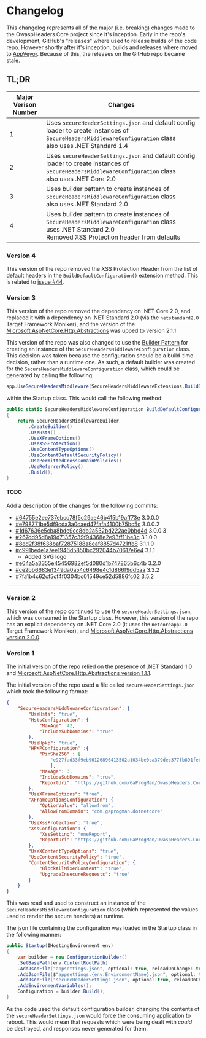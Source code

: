 # Changelog

This changelog represents all of the major (i.e. breaking) changes made to the OwaspHeaders.Core project since it's inception. Early in the repo's development, GitHub's "releases" where used to release builds of the code repo. However shortly after it's inception, builds and releases where moved to [AppVeyor](https://ci.appveyor.com/project/GaProgMan/owaspheaders-core). Because of this, the releases on the GitHub repo became stale.

## TL;DR

| Major Verison Number | Changes |
|---|---|
| 1 | Uses `secureHeaderSettings.json` and default config loader to create instances of `SecureHeadersMiddlewareConfiguration` class <br /> also uses .NET Standard 1.4 |
| 2 | Uses `secureHeaderSettings.json` and default config loader to create instances of `SecureHeadersMiddlewareConfiguration` class <br /> also uses .NET Core 2.0 |
| 3 | Uses builder pattern to create instances of `SecureHeadersMiddlewareConfiguration` class <br /> also uses .NET Standard 2.0 |
| 4 | Uses builder pattern to create instances of `SecureHeadersMiddlewareConfiguration` class <br /> uses .NET Standard 2.0 <br /> Removed XSS Protection header from defaults |

### Version 4

This version of the repo removed the XSS Protection Header from the list of default headers in the `BuildDefaultConfiguration()` extension method. This is related to [issue #44](https://github.com/GaProgMan/OwaspHeaders.Core/issues/44).

### Version 3

This version of the repo removed the dependency on .NET Core 2.0, and replaced it with a dependency on .NET Standard 2.0 (via the `netstandard2.0` Target Framework Moniker), and the version of the [Microsoft.AspNetCore.Http.Abstractions](https://www.nuget.org/packages/Microsoft.AspNetCore.Http.Abstractions/) was upped to version 2.1.1

This version of the repo was also changed to use the [Builder Pattern](https://en.wikipedia.org/wiki/Builder_pattern) for creating an instance of the `SecureHeadersMiddlewareConfiguration` class. This decision was taken because the configuration should be a build-time decision, rather than a runtime one. As such, a default builder was created for the `SecureHeadersMiddlewareConfiguration` class, which could be generated by calling the following:

``` csharp
app.UseSecureHeadersMiddleware(SecureHeadersMiddlewareExtensions.BuildDefaultConfiguration());
```

within the Startup class. This would call the following method:

``` csharp
public static SecureHeadersMiddlewareConfiguration BuildDefaultConfiguration()
{
    return SecureHeadersMiddlewareBuilder
        .CreateBuilder()
        .UseHsts()
        .UseXFrameOptions()
        .UseXSSProtection()
        .UseContentTypeOptions()
        .UseContentDefaultSecurityPolicy()
        .UsePermittedCrossDomainPolicies()
        .UseReferrerPolicy()
        .Build();
}
```

#### TODO

Add a description of the changes for the following commits:

- [#64755e2ee737ebcc78f5c29ae46b415b19aff73e](https://github.com/GaProgMan/OwaspHeaders.Core/commit/64755e2ee737ebcc78f5c29ae46b415b19aff73e#diff-f27c7085d1d957d0187b20ee09fe6eea) 3.0.0.0
- [#e798771be5df9cda3a0caed47fafa4100b75bc5c](https://github.com/GaProgMan/OwaspHeaders.Core/commit/e798771be5df9cda3a0caed47fafa4100b75bc5c#diff-f27c7085d1d957d0187b20ee09fe6eea) 3.0.0.2
- [#1d67636e5cba8bde9cc8db2a532bd222ae0bbd4d](https://github.com/GaProgMan/OwaspHeaders.Core/commit/1d67636e5cba8bde9cc8db2a532bd222ae0bbd4d#diff-f27c7085d1d957d0187b20ee09fe6eea) 3.0.0.3
- [#267dd95d8a19d71357c39f94368e2e93ff11be3c](https://github.com/GaProgMan/OwaspHeaders.Core/commit/267dd95d8a19d71357c39f94368e2e93ff11be3c#diff-f27c7085d1d957d0187b20ee09fe6eea) 3.1.0.0
- [#8ed2f38f638baf72875188a8eaf8857d4721ffe8](https://github.com/GaProgMan/OwaspHeaders.Core/commit/8ed2f38f638baf72875188a8eaf8857d4721ffe8#diff-f27c7085d1d957d0187b20ee09fe6eea) 3.1.1.0
- [#c991bede1a7ee1946d5850bc292044b70617e6e4](https://github.com/GaProgMan/OwaspHeaders.Core/commit/c991bede1a7ee1946d5850bc292044b70617e6e4#diff-f27c7085d1d957d0187b20ee09fe6eea) 3.1.1
  - Added SVG logo
- [#e64a5a3355e45456982ef5d080d1b747865b6c4b](https://github.com/GaProgMan/OwaspHeaders.Core/commit/e64a5a3355e45456982ef5d080d1b747865b6c4b#diff-f27c7085d1d957d0187b20ee09fe6eea) 3.2.0
- [#ce2bb6683e1349da0a54c6498e4c1d866f9dd5aa](https://github.com/GaProgMan/OwaspHeaders.Core/commit/ce2bb6683e1349da0a54c6498e4c1d866f9dd5aa#diff-f27c7085d1d957d0187b20ee09fe6eea) 3.3.2
- [#7fa1b4c62cf5cf4f0304bc01549ce52d5886fc02](https://github.com/GaProgMan/OwaspHeaders.Core/commit/7fa1b4c62cf5cf4f0304bc01549ce52d5886fc02#diff-f27c7085d1d957d0187b20ee09fe6eea) 3.5.2


---

### Version 2

This version of the repo continued to use the `secureHeaderSettings.json`, which was consumed in the Startup class. However, this version of the repo has an explicit dependency on .NET Core 2.0 (it uses the `netcoreapp2.0` Target Framework Moniker), and [Microsoft.AspNetCore.Http.Abstractions version 2.0.0](https://www.nuget.org/packages/Microsoft.AspNetCore.Http.Abstractions/2.0.0).

### Version 1

The initial version of the repo relied on the presence of .NET Standard 1.0 and [Microsoft.AspNetCore.Http.Abstractions version 1.1.1](https://www.nuget.org/packages/Microsoft.AspNetCore.Http.Abstractions/1.1.1).

The initial version of the repo used a file called `secureHeaderSettings.json` which took the following format:

``` json
{
    "SecureHeadersMiddlewareConfiguration": {
        "UseHsts": "true",
        "HstsConfiguration": {
            "MaxAge": 42,
            "IncludeSubDomains": "true"
        },
        "UseHpkp": "true",
        "HPKPConfiguration" :{
            "PinSha256" : [
                "e927fad33f9eb96126896413502a1034be0ca379dec377fb891feb9ebc720e47"
                ],
            "MaxAge": 3,
            "IncludeSubDomains": "true",
            "ReportUri": "https://github.com/GaProgMan/OwaspHeaders.Core"
        },
        "UseXFrameOptions": "true",
        "XFrameOptionsConfiguration": {
            "OptionValue": "allowfrom",
            "AllowFromDomain": "com.gaprogman.dotnetcore"
        },
        "UseXssProtection": "true",
        "XssConfiguration": {
            "XssSetting": "oneReport",
            "ReportUri": "https://github.com/GaProgMan/OwaspHeaders.Core"
        },
        "UseXContentTypeOptions": "true",
        "UseContentSecurityPolicy": "true",
        "ContentSecurityPolicyConfiguration": {
            "BlockAllMixedContent": "true",
            "UpgradeInsecureRequests": "true"
        }
    }
}
```

This was read and used to construct an instance of the `SecureHeadersMiddlewareConfiguration` class (which represented the values used to render the secure headers) at runtime.

The json file containing the configuration was loaded in the Startup class in the following manner:

``` csharp
public Startup(IHostingEnvironment env)
{
    var builder = new ConfigurationBuilder()
    .SetBasePath(env.ContentRootPath)
    .AddJsonFile("appsettings.json", optional: true, reloadOnChange: true)
    .AddJsonFile($"appsettings.{env.EnvironmentName}.json", optional: true)
    .AddJsonFile("secureHeaderSettings.json", optional:true, reloadOnChange: true)
    .AddEnvironmentVariables();
    Configuration = builder.Build();
}
```

As the code used the default configuration builder, changing the contents of the `secureHeaderSettings.json` would force the consuming application to reboot. This would mean that requests which were being dealt with _could_ be destroyed, and responses never generated for them.